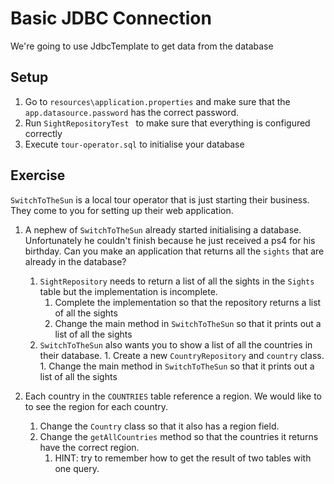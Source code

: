 # Basic JDBC Connection

We're going to use JdbcTemplate to get data from the database

## Setup
1. Go to ``resources\application.properties`` and make sure that the ``app.datasource.password`` has the correct password.
2. Run ``SightRepositoryTest `` to make sure that everything is configured correctly
3. Execute `tour-operator.sql` to initialise your database

## Exercise
`SwitchToTheSun` is a local tour operator that is just starting their business.
 They come to you for setting up their web application.  
 
1. A nephew of `SwitchToTheSun` already started initialising a database. Unfortunately he couldn't finish because he just received a ps4 for his birthday.
Can you make an application that returns all the `sights` that are already in the database?
    1. `SightRepository` needs to return a list of all the sights in the `Sights` table but the implementation is incomplete.
        1. Complete the implementation so that the repository returns a list of all the sights
        1. Change the main method in `SwitchToTheSun` so that it prints out a list of all the sights
    1. `SwitchToTheSun` also wants you to show a list of all the countries in their database.
            1. Create a new `CountryRepository` and `country` class.
            1. Change the main method in `SwitchToTheSun` so that it prints out a list of all the sights  

1. Each country in the ``COUNTRIES`` table reference a region. We would like to to see the region for each country.
    1. Change the ``Country`` class so that it also has a region field.
    1. Change the ``getAllCountries`` method so that the countries it returns have the correct region.
        1. HINT: try to remember how to get the result of two tables with one query. 
    
